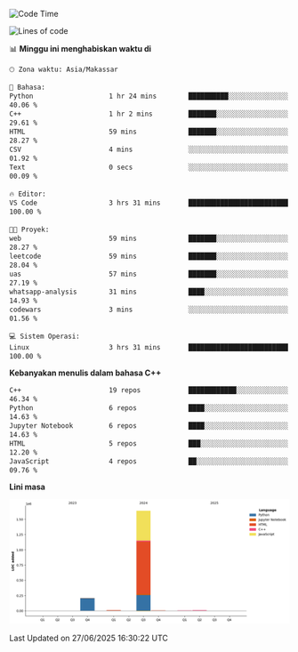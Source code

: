 <!--START_SECTION:waka-->
![Code Time](http://img.shields.io/badge/Code%20Time-289%20hrs%2033%20mins-blue)

![Lines of code](https://img.shields.io/badge/Sejak%20Hello%20World%20aku%20telah%20menulis-1.9%20million%20baris%20kode-blue)

📊 **Minggu ini menghabiskan waktu di** 

```text
🕑︎ Zona waktu: Asia/Makassar

💬 Bahasa: 
Python                   1 hr 24 mins        ██████████░░░░░░░░░░░░░░░   40.06 % 
C++                      1 hr 2 mins         ███████░░░░░░░░░░░░░░░░░░   29.61 % 
HTML                     59 mins             ███████░░░░░░░░░░░░░░░░░░   28.27 % 
CSV                      4 mins              ░░░░░░░░░░░░░░░░░░░░░░░░░   01.92 % 
Text                     0 secs              ░░░░░░░░░░░░░░░░░░░░░░░░░   00.09 % 

🔥 Editor: 
VS Code                  3 hrs 31 mins       █████████████████████████   100.00 % 

🐱‍💻 Proyek: 
web                      59 mins             ███████░░░░░░░░░░░░░░░░░░   28.27 % 
leetcode                 59 mins             ███████░░░░░░░░░░░░░░░░░░   28.04 % 
uas                      57 mins             ███████░░░░░░░░░░░░░░░░░░   27.19 % 
whatsapp-analysis        31 mins             ████░░░░░░░░░░░░░░░░░░░░░   14.93 % 
codewars                 3 mins              ░░░░░░░░░░░░░░░░░░░░░░░░░   01.56 % 

💻 Sistem Operasi: 
Linux                    3 hrs 31 mins       █████████████████████████   100.00 % 
```

**Kebanyakan menulis dalam bahasa C++** 

```text
C++                      19 repos            ████████████░░░░░░░░░░░░░   46.34 % 
Python                   6 repos             ████░░░░░░░░░░░░░░░░░░░░░   14.63 % 
Jupyter Notebook         6 repos             ████░░░░░░░░░░░░░░░░░░░░░   14.63 % 
HTML                     5 repos             ███░░░░░░░░░░░░░░░░░░░░░░   12.20 % 
JavaScript               4 repos             ██░░░░░░░░░░░░░░░░░░░░░░░   09.76 % 
```



**Lini masa**

![Lines of Code chart](https://raw.githubusercontent.com/yusuf601/yusuf601/main/assets/bar_graph.png)


 Last Updated on 27/06/2025 16:30:22 UTC
<!--END_SECTION:waka-->

